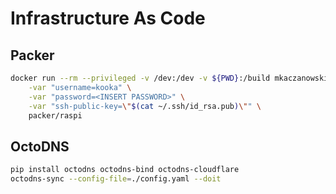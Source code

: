 # Infrastructure As Code

## Packer

```bash
docker run --rm --privileged -v /dev:/dev -v ${PWD}:/build mkaczanowski/packer-builder-arm:1.0.7 build \
    -var "username=kooka" \
    -var "password=<INSERT PASSWORD>" \
    -var "ssh-public-key=\"$(cat ~/.ssh/id_rsa.pub)\"" \
    packer/raspi
```

## OctoDNS

```bash
pip install octodns octodns-bind octodns-cloudflare
octodns-sync --config-file=./config.yaml --doit
```
